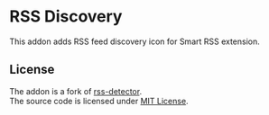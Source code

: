 RSS Discovery
==========

This addon adds RSS feed discovery icon for Smart RSS extension.


License
-------

The addon is a fork of [rss-detector](http://smartrss.martinkadlec.eu/rssdetector.2014-03-16.1.nex).  
The source code is licensed under [MIT License](https://opensource.org/licenses/MIT).
